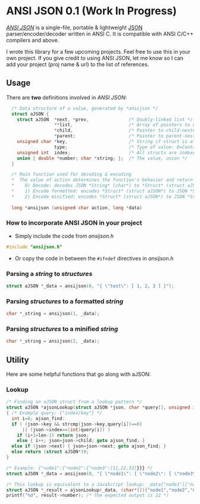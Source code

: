 # ANSI JSON  0.1 (Work In Progress)
[*ANSI JSON*](https://ansijson.com) is a single-file, portable & lightweight [JSON](https://json.org) parser/encoder/decoder written in ANSI C. It is compatible with ANSI C/C++ compilers and above.

I wrote this library for a few upcoming projects. Feel free to use this in your own project.
If you give credit to using ANSI JSON, let me know so I can add your project (proj name & url) to the list of references.

## Usage
There are **two** definitions involved in *ANSI JSON*:


```c
  /* Data structure of a value, generated by *ansijson */
  struct aJSON {
    struct aJSON  *next, *prev,               /* Doubly-linked list */
                  **list,                     /* Array of pointers to neighboring structs */
                  *child,                     /* Pointer to child-nested struct if the value is of type object or element */
                  *parent;                    /* Pointer to parent-nested struct  */
    unsigned char *key,                       /* String if struct is of type object-member */
                  type;                       /* Type of value: 0=Container, 1=Number, 2=String, 3=Bool */
    unsigned int  index;                      /* All structs are indexed by nesting level */
    union { double *number; char *string; };  /* The value, union */
  }
```

```c
  /* Main function used for decoding & encoding
  *  The value of action determines the function's behavior and return value
  *    0) Decode: decodes JSON *String* (char*) to *Struct* (struct aJSON*) 
  *    1) Encode formatted: encodes *Struct* (struct aJSON*) to JSON *String* (char*)
  *    2) Encode minified: encodes *Struct* (struct aJSON*) to JSON *String* (char*) */
    
  long *ansijson (unsigned char action, long *data)
```

### How to incorporate ANSI JSON in your project
* Simply include the code from *ansijson.h*
```c
#include "ansijson.h"
```
* Or copy the code in between the `#ifndef` directives in *ansijson.h*

### Parsing a *string* to *structures*
```c
struct aJSON *_data = ansijson(0, "{ \"test\": [ 1, 2, 3 ] }");
```

### Parsing *structures* to a formatted *string*
```c
char *_string = ansijson(1, _data);
```

### Parsing *structures* to a minified *string*
```c
char *_string = ansijson(2, _data);
```
## Utility
Here are some helpful functions that go along with aJSON:
### Lookup
```c
/* Finding an aJSON struct from a lookup pattern */
struct aJSON *ajsonLookup(struct aJSON *json, char *query[], unsigned int len)
{ /* Example query: {"index/key"} */
  int i=0; ajson_find:
  if ( (json->key && strcmp(json->key,query[i])==0)
      || (json->index==(int)query[i]) )
    if (i+1>len-1) return json;
    else { i++; json=json->child; goto ajson_find; }
  else if (json->next) { json=json->next; goto ajson_find; }
  else return (struct aJSON*)0;
}
```
```c
/* Example: {"node1":{"node2":{"node3":[11,22,33]}}} */
struct aJSON *_data = ansijson(0, "{ \"node1\": { \"node2\": { \"node3\": [ 11, 22, 33 ] } } }");

/* This lookup is equivalent to a JavaScript lookup: _data["node1"]["node2"]["node3"][1] */
struct aJSON *_result = ajsonLookup(_data, (char*[]){"node1","node2","node3",1}, 4);
printf("%d", result->number); /* The expected output is 22 */
```
